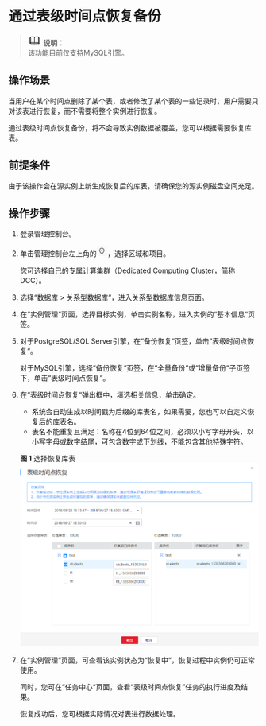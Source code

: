 # 通过表级时间点恢复备份<a name="TOPIC_0142028282"></a>

>![](public_sys-resources/icon-note.gif) **说明：**   
>该功能目前仅支持MySQL引擎。  

## 操作场景<a name="section1944553611563"></a>

当用户在某个时间点删除了某个表，或者修改了某个表的一些记录时，用户需要只对该表进行恢复，而不需要将整个实例进行恢复。

通过表级时间点恢复备份，将不会导致实例数据被覆盖，您可以根据需要恢复库表。

## 前提条件<a name="section246265955612"></a>

由于该操作会在源实例上新生成恢复后的库表，请确保您的源实例磁盘空间充足。

## 操作步骤<a name="section178241533371"></a>

1.  登录管理控制台。
2.  单击管理控制台左上角的![](figures/region.png)，选择区域和项目。

    您可选择自己的专属计算集群（Dedicated Computing Cluster，简称DCC）。

3.  选择“数据库  \>  关系型数据库“，进入关系型数据库信息页面。
4.  在“实例管理“页面，选择目标实例，单击实例名称，进入实例的“基本信息“页签。
5.  对于PostgreSQL/SQL Server引擎，在“备份恢复“页签，单击“表级时间点恢复“。

    对于MySQL引擎，选择“备份恢复“页签，在“全量备份“或“增量备份“子页签下，单击“表级时间点恢复“。

6.  在“表级时间点恢复“弹出框中，填选相关信息，单击确定。

    -   系统会自动生成以时间戳为后缀的库表名，如果需要，您也可以自定义恢复后的库表名。
    -   表名不能重复且满足：名称在4位到64位之间，必须以小写字母开头，以小写字母或数字结尾，可包含数字或下划线，不能包含其他特殊字符。

    **图 1**  选择恢复库表<a name="fig131005301494"></a>  
    ![](figures/选择恢复库表.png "选择恢复库表")

7.  在“实例管理“页面，可查看该实例状态为“恢复中“，恢复过程中实例仍可正常使用。

    同时，您可在“任务中心“页面，查看“表级时间点恢复”任务的执行进度及结果。

    恢复成功后，您可根据实际情况对表进行数据处理。


